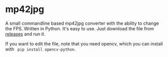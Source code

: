 # mp42jpg
A small commandline based mp42jpg converter with the ability to change the FPS. Written in Python.
It's easy to use. Just download the file from <a href="https://github.com/Sajeg/mp42jpg/releases">releases</a> and run it.

If you want to edit the file, note that you need opencv, which you can install with <code> pip install opencv-python</code>.
